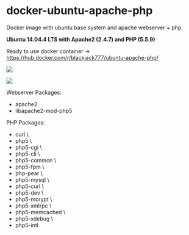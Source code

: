 # docker-ubuntu-apache-php
Docker image with ubuntu base system and apache webserver + php.

**Ubuntu 14.04.4 LTS with Apache2 (2.4.7) and PHP (5.5.9)**

Ready to use docker container -> https://hub.docker.com/r/blackjack777/ubuntu-apache-php/

[![](https://images.microbadger.com/badges/image/blackjack777/ubuntu-apache-php.svg)](https://microbadger.com/images/blackjack777/ubuntu-apache-php "Get your own image badge on microbadger.com")

[![](https://images.microbadger.com/badges/version/blackjack777/ubuntu-apache-php.svg)](https://microbadger.com/images/blackjack777/ubuntu-apache-php "Get your own version badge on microbadger.com")

Webserver Packages:
* apache2
* libapache2-mod-php5

PHP Packages:
* curl \
* php5 \
* php5-cgi \
* php5-cli \
* php5-common \
* php5-fpm \
* php-pear \
* php5-mysql \
* php5-curl \
* php5-dev \
* php5-mcrypt \
* php5-xmlrpc \
* php5-memcached \
* php5-xdebug \ 
* php5-intl